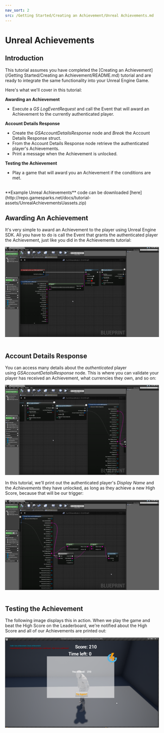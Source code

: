 ```yaml
---
nav_sort: 2
src: /Getting Started/Creating an Achievement/Unreal Achievements.md
---
```


# Unreal Achievements

## Introduction

This tutorial assumes you have completed the [Creating an Achievement](/Getting Started/Creating an Achievement/README.md) tutorial and are ready to integrate the same functionality into your Unreal Engine Game.

Here's what we'll cover in this tutorial:

**Awarding an Achievement**
  * Execute a *GS LogEventRequest* and call the Event that will award an Achievement to the currently authenticated player.

**Account Details Response**

  * Create the *GSAccountDetailsResponse* node and *Break* the Account Details Response struct.
  * From the Account Details Response node retrieve the authenticated player's Achievements.
  * Print a message when the Achievement is unlocked.

**Testing the Achievement**

  * Play a game that will award you an Achievement if the conditions are met.

</br>
**Example Unreal Achievements** code can be downloaded [here](http://repo.gamesparks.net/docs/tutorial-assets/UnrealAchievementsUassets.zip)

## Awarding An Achievement

It's very simple to award an Achievement to the player using Unreal Engine SDK. All you have to do is call the Event that grants the authenticated player the Achievement, just like you did in the Achievements tutorial:

![l](img/UR/1.png)
 

## Account Details Response

You can access many details about the *authenticated* player using *GSAccountDetailsResponse* node. This is where you can validate your player has received an Achievement, what currencies they own, and so on:

![l](img/UR/2.png)

In this tutorial, we'll print out the authenticated player's *Display Name* and the *Achievements* they have unlocked, as long as they achieve a new High Score, because that will be our trigger:

![l](img/UR/3.png)
 

## Testing the Achievement

The following image displays this in action. When we play the game and beat the High Score on the Leaderboard, we're notified about the High Score and all of our Achievements are printed out:

![l](img/UR/4.png)
